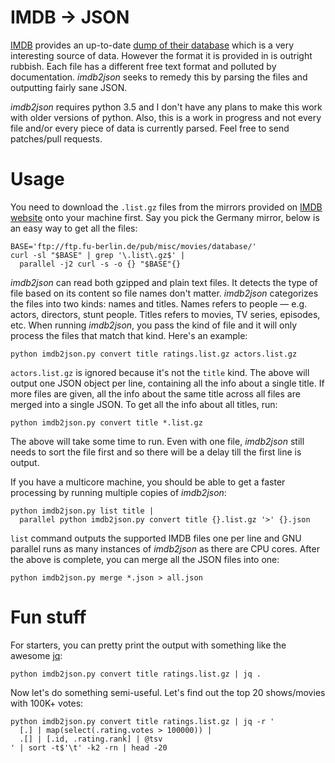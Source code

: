 IMDB -> JSON
============

[IMDB][] provides an up-to-date [dump of their database][dump] which is
a very interesting source of data. However the format it is provided in
is outright rubbish. Each file has a different free text format and
polluted by documentation. *imdb2json* seeks to remedy this by parsing
the files and outputting fairly sane JSON.

*imdb2json* requires python 3.5 and I don't have any plans to make this
work with older versions of python. Also, this is a work in progress and
not every file and/or every piece of data is currently parsed. Feel free
to send patches/pull requests.

Usage
=====

You need to download the `.list.gz` files from the mirrors provided on
[IMDB website][dump] onto your machine first. Say you pick the Germany
mirror, below is an easy way to get all the files:

    BASE='ftp://ftp.fu-berlin.de/pub/misc/movies/database/'
    curl -sl "$BASE" | grep '\.list\.gz$' |
      parallel -j2 curl -s -o {} "$BASE"{}

*imdb2json* can read both gzipped and plain text files. It detects the
type of file based on its content so file names don't matter.
*imdb2json* categorizes the files into two kinds: names and titles.
Names refers to people — e.g. actors, directors, stunt people. Titles
refers to movies, TV series, episodes, etc. When running *imdb2json*,
you pass the kind of file and it will only process the files that match
that kind. Here's an example:

    python imdb2json.py convert title ratings.list.gz actors.list.gz

`actors.list.gz` is ignored because it's not the `title` kind. The above
will output one JSON object per line, containing all the info about a
single title. If more files are given, all the info about the same title
across all files are merged into a single JSON. To get all the info
about all titles, run:

    python imdb2json.py convert title *.list.gz

The above will take some time to run. Even with one file, *imdb2json*
still needs to sort the file first and so there will be a delay till the
first line is output.

If you have a multicore machine, you should be able to get a faster
processing by running multiple copies of *imdb2json*:

    python imdb2json.py list title |
      parallel python imdb2json.py convert title {}.list.gz '>' {}.json

`list` command outputs the supported IMDB files one per line and GNU
parallel runs as many instances of *imdb2json* as there are CPU cores.
After the above is complete, you can merge all the JSON files into one:

    python imdb2json.py merge *.json > all.json

Fun stuff
=========

For starters, you can pretty print the output with something like the
awesome [jq][]:

    python imdb2json.py convert title ratings.list.gz | jq .

Now let's do something semi-useful. Let's find out the top 20
shows/movies with 100K+ votes:

    python imdb2json.py convert title ratings.list.gz | jq -r '
      [.] | map(select(.rating.votes > 100000)) |
      .[] | [.id, .rating.rank] | @tsv
    ' | sort -t$'\t' -k2 -rn | head -20

[IMDB]: http://www.imdb.com/
[dump]: http://www.imdb.com/interfaces
[jq]: https://stedolan.github.io/jq/
